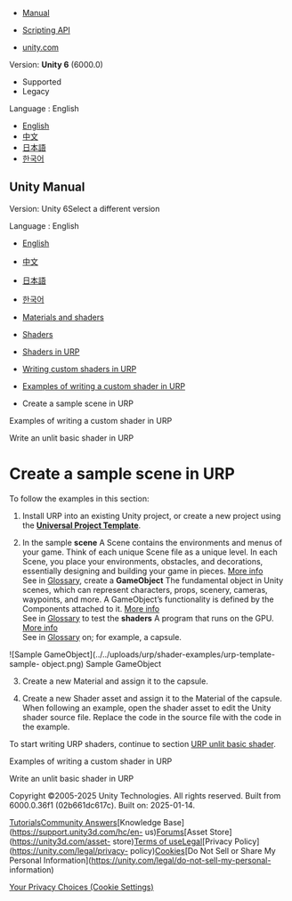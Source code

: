 [](https://docs.unity3d.com)

  * [Manual](../Manual/index.html)
  * [Scripting API](../ScriptReference/index.html)

  * [unity.com](https://unity.com/)

Version: **Unity 6** (6000.0)

  * Supported
  * Legacy

Language : English

  * [English](/Manual/urp/writing-shaders-urp-basic-prerequisites.html)
  * [中文](/cn/current/Manual/urp/writing-shaders-urp-basic-prerequisites.html)
  * [日本語](/ja/current/Manual/urp/writing-shaders-urp-basic-prerequisites.html)
  * [한국어](/kr/current/Manual/urp/writing-shaders-urp-basic-prerequisites.html)

[](https://docs.unity3d.com)

## Unity Manual

Version: Unity 6Select a different version

Language : English

  * [English](/Manual/urp/writing-shaders-urp-basic-prerequisites.html)
  * [中文](/cn/current/Manual/urp/writing-shaders-urp-basic-prerequisites.html)
  * [日本語](/ja/current/Manual/urp/writing-shaders-urp-basic-prerequisites.html)
  * [한국어](/kr/current/Manual/urp/writing-shaders-urp-basic-prerequisites.html)

  * [Materials and shaders](../materials-and-shaders.html)
  * [Shaders](../Shaders.html)
  * [Shaders in URP](../urp/shaders-in-universalrp.html)
  * [Writing custom shaders in URP](../urp/writing-custom-shaders-urp.html)
  * [Examples of writing a custom shader in URP](../urp/writing-shaders-urp-landing.html)
  * Create a sample scene in URP

[](../urp/writing-shaders-urp-landing.html)

Examples of writing a custom shader in URP

[](../urp/writing-shaders-urp-basic-unlit-structure.html)

Write an unlit basic shader in URP

# Create a sample scene in URP

To follow the examples in this section:

  1. Install URP into an existing Unity project, or create a new project using the [**Universal Project Template**](creating-a-new-project-with-urp.html).

  2. In the sample **scene** A Scene contains the environments and menus of your game. Think of each unique Scene file as a unique level. In each Scene, you place your environments, obstacles, and decorations, essentially designing and building your game in pieces. [More info](../CreatingScenes.html)  
See in [Glossary](../Glossary.html#Scene), create a **GameObject** The
fundamental object in Unity scenes, which can represent characters, props,
scenery, cameras, waypoints, and more. A GameObject’s functionality is defined
by the Components attached to it. [More info](../class-GameObject.html)  
See in [Glossary](../Glossary.html#GameObject) to test the **shaders** A
program that runs on the GPU. [More info](../Shaders.html)  
See in [Glossary](../Glossary.html#Shader) on; for example, a capsule.

![Sample GameObject](../../uploads/urp/shader-examples/urp-template-sample-
object.png) Sample GameObject

  3. Create a new Material and assign it to the capsule.

  4. Create a new Shader asset and assign it to the Material of the capsule. When following an example, open the shader asset to edit the Unity shader source file. Replace the code in the source file with the code in the example.

To start writing URP shaders, continue to section [URP unlit basic
shader](writing-shaders-urp-basic-unlit-structure.html).

[](../urp/writing-shaders-urp-landing.html)

Examples of writing a custom shader in URP

[](../urp/writing-shaders-urp-basic-unlit-structure.html)

Write an unlit basic shader in URP

Copyright ©2005-2025 Unity Technologies. All rights reserved. Built from
6000.0.36f1 (02b661dc617c). Built on: 2025-01-14.

[Tutorials](https://learn.unity.com/)[Community
Answers](https://answers.unity3d.com)[Knowledge
Base](https://support.unity3d.com/hc/en-
us)[Forums](https://forum.unity3d.com)[Asset Store](https://unity3d.com/asset-
store)[Terms of
use](https://docs.unity3d.com/Manual/TermsOfUse.html)[Legal](https://unity.com/legal)[Privacy
Policy](https://unity.com/legal/privacy-
policy)[Cookies](https://unity.com/legal/cookie-policy)[Do Not Sell or Share
My Personal Information](https://unity.com/legal/do-not-sell-my-personal-
information)

[Your Privacy Choices (Cookie Settings)](javascript:void\(0\);)


